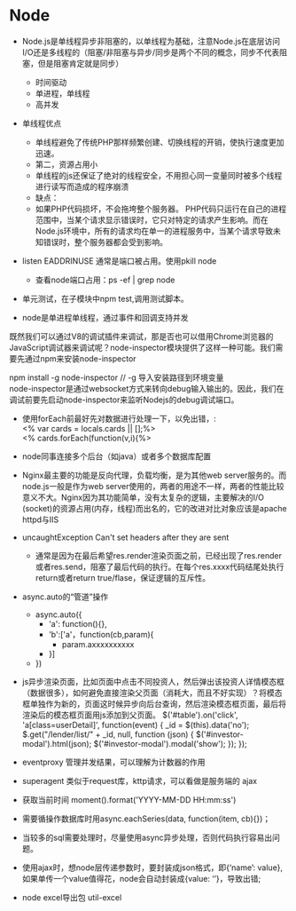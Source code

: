 Node
====

* Node.js是单线程异步非阻塞的，以单线程为基础，注意Node.js在底层访问I/O还是多线程的（阻塞/非阻塞与异步/同步是两个不同的概念，同步不代表阻塞，但是阻塞肯定就是同步）
  * 时间驱动
  * 单进程，单线程
  * 高并发
* 单线程优点
  * 单线程避免了传统PHP那样频繁创建、切换线程的开销，使执行速度更加迅速。
  * 第二，资源占用小
  * 单线程的js还保证了绝对的线程安全，不用担心同一变量同时被多个线程进行读写而造成的程序崩溃
  * 缺点：
  * 如果PHP代码损坏，不会拖垮整个服务器。 PHP代码只运行在自己的进程范围中，当某个请求显示错误时，它只对特定的请求产生影响。而在Node.js环境中，所有的请求均在单一的进程服务中，当某个请求导致未知错误时，整个服务器都会受到影响。

* listen EADDRINUSE   通常是端口被占用。使用pkill node 
  * 查看node端口占用：ps -ef | grep node   
* 单元测试，在子模块中npm test,调用测试脚本。 
* node是单进程单线程，通过事件和回调支持并发

既然我们可以通过V8的调试插件来调试，那是否也可以借用Chrome浏览器的JavaScript调试器来调试呢？node-inspector模块提供了这样一种可能。我们需要先通过npm来安装node-inspector   <br>

npm install -g node-inspector  // -g 导入安装路径到环境变量 <br>
node-inspector是通过websocket方式来转向debug输入输出的。因此，我们在调试前要先启动node-inspector来监听Nodejs的debug调试端口。

* 使用forEach前最好先对数据进行处理一下，以免出错，:<br>	
	<% var cards = locals.cards || [];%> <br>
	<% cards.forEach(function(v,i){%>

* node同事连接多个后台（如java）或者多个数据库配置
* Nginx最主要的功能是反向代理，负载均衡，是为其他web server服务的。而node.js一般是作为web server使用的，两者的用途不一样，两者的性能比较意义不大。Nginx因为其功能简单，没有太复杂的逻辑，主要解决的I/O (socket)的资源占用(内存，线程)而出名的，它的改进对比对象应该是apache httpd与IIS
* uncaughtException Can't set headers after they are sent<br>
	* 通常是因为在最后希望res.render渲染页面之前，已经出现了res.render或者res.send，阻塞了最后代码的执行。在每个res.xxxx代码结尾处执行return或者return true/flase，保证逻辑的互斥性。

* async.auto的“管道”操作
  * async.auto({
    * 'a': function(){},
    * 'b':['a'，function(cb,param){
      * param.axxxxxxxxxx
    * }]
  * })

* js异步渲染页面，比如页面中点击不同投资人，然后弹出该投资人详情模态框（数据很多），如何避免直接渲染父页面（消耗大，而且不好实现）？将模态框单独作为新的，页面这时候异步向后台查询，然后渲染模态框页面，最后将渲染后的模态框页面用js添加到父页面。
  $('#table').on('click', 'a[class=userDetail]', function(event) {
        _id = $(this).data('no');
        $.get("/lender/list/" + _id, null, function (json) {
            $('#investor-modal').html(json);
            $('#investor-modal').modal('show');
        });
    });
* eventproxy   管理并发结果，可以理解为计数器的作用
* superagent  类似于request库，kttp请求，可以看做是服务端的 ajax
* 获取当前时间 moment().format('YYYY-MM-DD HH:mm:ss')
* 需要循操作数据库时用async.eachSeries(data, function(item, cb){})；
* 当较多的sql需要处理时，尽量使用async异步处理，否则代码执行容易出问题。
*  使用ajax时，想node层传递参数时，要封装成json格式，即{‘name’: value},如果单传一个value值得花，node会自动封装成{value: ‘’}，导致出错;
* node excel导出包 util-excel